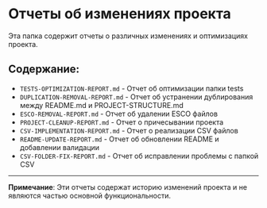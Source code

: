 # Отчеты об изменениях проекта

Эта папка содержит отчеты о различных изменениях и оптимизациях проекта.

## Содержание:

- `TESTS-OPTIMIZATION-REPORT.md` - Отчет об оптимизации папки tests
- `DUPLICATION-REMOVAL-REPORT.md` - Отчет об устранении дублирования между README.md и PROJECT-STRUCTURE.md
- `ESCO-REMOVAL-REPORT.md` - Отчет об удалении ESCO файлов
- `PROJECT-CLEANUP-REPORT.md` - Отчет о причесывании проекта
- `CSV-IMPLEMENTATION-REPORT.md` - Отчет о реализации CSV файлов
- `README-UPDATE-REPORT.md` - Отчет об обновлении README и добавлении валидации
- `CSV-FOLDER-FIX-REPORT.md` - Отчет об исправлении проблемы с папкой CSV

---

**Примечание**: Эти отчеты содержат историю изменений проекта и не являются частью основной функциональности. 